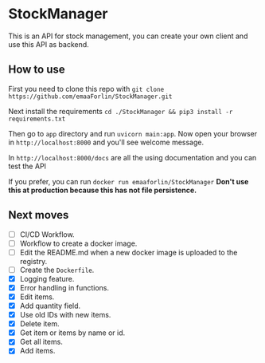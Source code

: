 # StockManager

This is an API for stock management, you can create your own client and use this API as backend.

## How to use
First you need to clone this repo with `git clone https://github.com/emaaForlin/StockManager.git`

Next install the requirements `cd ./StockManager && pip3 install -r requirements.txt`

Then go to `app` directory and run `uvicorn main:app`. Now open your browser in `http://localhost:8000` and you'll see welcome message.

In `http://localhost:8000/docs` are all the using documentation and you can test the API

If you prefer, you can run `docker run emaaforlin/StockManager`
**Don't use this at production because this has not file persistence.**

## Next moves
- [ ] CI/CD Workflow.
- [ ] Workflow to create a docker image.
- [ ] Edit the README.md when a new docker image is uploaded to the registry.
- [ ] Create the `Dockerfile`.
- [x] Logging feature.
- [x] Error handling in functions.
- [x] Edit items.
- [x] Add quantity field.
- [x] Use old IDs with new items.
- [x] Delete item.
- [x] Get item or items by name or id.
- [x] Get all items.
- [x] Add items.
